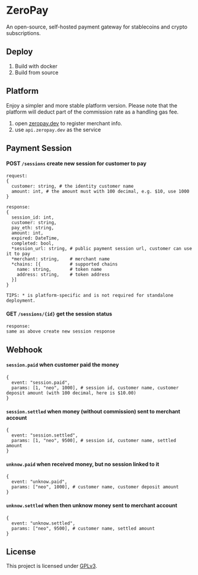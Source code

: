 # ZeroPay
An open-source, self-hosted payment gateway for stablecoins and crypto subscriptions.

## Deploy
1. Build with docker
2. Build from source

## Platform
Enjoy a simpler and more stable platform version. Please note that the platform will deduct part of the commission rate as a handling gas fee.
1. open [zeropay.dev](https://zeropay.dev) to register merchant info.
2. use `api.zeropay.dev` as the service

## Payment Session
#### POST `/sessions` create new session for customer to pay
```
request:
{
  customer: string, # the identity customer name
  amount: int, # the amount must with 100 decimal, e.g. $10, use 1000
}

response:
{
  session_id: int,
  customer: string,
  pay_eth: string,
  amount: int,
  expired: DateTime,
  completed: bool,
  *session_url: string, # public payment session url, customer can use it to pay
  *merchant: string,    # merchant name
  *chains: [{           # supported chains
    name: string,       # token name
    address: string,    # token address
  }]
}

TIPS: * is platform-specific and is not required for standalone deployment.
```

#### GET `/sessions/{id}` get the session status
```
response:
same as above create new session response
```

## Webhook

#### `session.paid` when customer paid the money
```
{
  event: "session.paid",
  params: [1, "neo", 1000], # session id, customer name, customer deposit amount (with 100 decimal, here is $10.00)
}
```

#### `session.settled` when money (without commission) sent to merchant account
```
{
  event: "session.settled",
  params: [1, "neo", 9500], # session id, customer name, settled amount
}
```

#### `unknow.paid` when received money, but no session linked to it
```
{
  event: "unknow.paid",
  params: ["neo", 1000], # customer name, customer deposit amount
}
```

#### `unknow.settled` when then unknow money sent to merchant account
```
{
  event: "unknow.settled",
  params: ["neo", 9500], # customer name, settled amount
}
```

## License

This project is licensed under [GPLv3](https://www.gnu.org/licenses/gpl-3.0.en.html).
